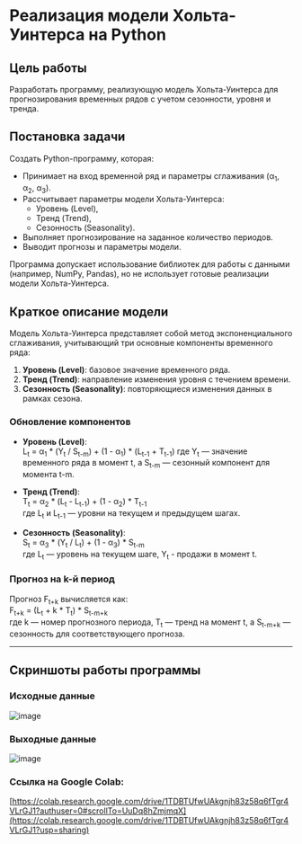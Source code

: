 # Реализация модели Хольта-Уинтерса на Python

## Цель работы
Разработать программу, реализующую модель Хольта-Уинтерса для прогнозирования временных рядов с учетом сезонности, уровня и тренда.

## Постановка задачи
Создать Python-программу, которая:
- Принимает на вход временной ряд и параметры сглаживания (α<sub>1</sub>, α<sub>2</sub>, α<sub>3</sub>).
- Рассчитывает параметры модели Хольта-Уинтерса:
  - Уровень (Level),
  - Тренд (Trend),
  - Сезонность (Seasonality).
- Выполняет прогнозирование на заданное количество периодов.
- Выводит прогнозы и параметры модели.

Программа допускает использование библиотек для работы с данными (например, NumPy, Pandas), но не использует готовые реализации модели Хольта-Уинтерса.

## Краткое описание модели
Модель Хольта-Уинтерса представляет собой метод экспоненциального сглаживания, учитывающий три основные компоненты временного ряда:
1. **Уровень (Level)**: базовое значение временного ряда.
2. **Тренд (Trend)**: направление изменения уровня с течением времени.
3. **Сезонность (Seasonality)**: повторяющиеся изменения данных в рамках сезона.

### Обновление компонентов

- **Уровень (Level)**:  
  L<sub>t</sub> = α<sub>1</sub> * (Y<sub>t</sub> / S<sub>t-m</sub>) + (1 - α<sub>1</sub>) * (L<sub>t-1</sub> + T<sub>t-1</sub>)
  где Y<sub>t</sub> — значение временного ряда в момент t, а S<sub>t-m</sub> — сезонный компонент для момента t-m.

- **Тренд (Trend)**:  
  T<sub>t</sub> = α<sub>2</sub> * (L<sub>t</sub> - L<sub>t-1</sub>) + (1 - α<sub>2</sub>) * T<sub>t-1</sub>  
  где L<sub>t</sub> и L<sub>t-1</sub> — уровни на текущем и предыдущем шагах.

- **Сезонность (Seasonality)**:  
  S<sub>t</sub> = α<sub>3</sub> * (Y<sub>t</sub> / L<sub>t</sub>) + (1 - α<sub>3</sub>) * S<sub>t-m</sub>  
  где L<sub>t</sub> — уровень на текущем шаге, Y<sub>t</sub> - продажи в момент t.

### Прогноз на k-й период

Прогноз F<sub>t+k</sub> вычисляется как:  
F<sub>t+k</sub> = (L<sub>t</sub> + k * T<sub>t</sub>) * S<sub>t-m+k</sub>  
где k — номер прогнозного периода, T<sub>t</sub> — тренд на момент t, а S<sub>t-m+k</sub> — сезонность для соответствующего прогноза.

---

## Скриншоты работы программы

### Исходные данные
![image](https://github.com/user-attachments/assets/43669361-8b78-43b5-9dc9-0776bcea8a25)

### Выходные данные
![image](https://github.com/user-attachments/assets/25561560-ff99-440a-99d4-39bbb13585c5)

### Ссылка на Google Colab:
[https://colab.research.google.com/drive/1TDBTUfwUAkgnjh83z58q6fTgr4VLrGJ1?authuser=0#scrollTo=UuDq8hZmjmqX](https://colab.research.google.com/drive/1TDBTUfwUAkgnjh83z58q6fTgr4VLrGJ1?usp=sharing)


